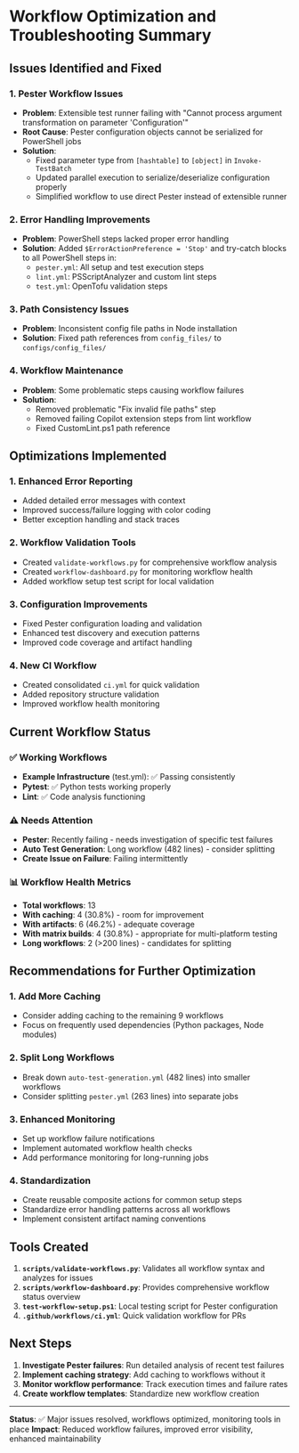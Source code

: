 # Workflow Optimization and Troubleshooting Summary

## Issues Identified and Fixed

### 1. **Pester Workflow Issues**
- **Problem**: Extensible test runner failing with "Cannot process argument transformation on parameter 'Configuration'"
- **Root Cause**: Pester configuration objects cannot be serialized for PowerShell jobs
- **Solution**: 
  - Fixed parameter type from `[hashtable]` to `[object]` in `Invoke-TestBatch`
  - Updated parallel execution to serialize/deserialize configuration properly
  - Simplified workflow to use direct Pester instead of extensible runner

### 2. **Error Handling Improvements**
- **Problem**: PowerShell steps lacked proper error handling
- **Solution**: Added `$ErrorActionPreference = 'Stop'` and try-catch blocks to all PowerShell steps in:
  - `pester.yml`: All setup and test execution steps
  - `lint.yml`: PSScriptAnalyzer and custom lint steps  
  - `test.yml`: OpenTofu validation steps

### 3. **Path Consistency Issues**
- **Problem**: Inconsistent config file paths in Node installation
- **Solution**: Fixed path references from `config_files/` to `configs/config_files/`

### 4. **Workflow Maintenance**
- **Problem**: Some problematic steps causing workflow failures
- **Solution**: 
  - Removed problematic "Fix invalid file paths" step
  - Removed failing Copilot extension steps from lint workflow
  - Fixed CustomLint.ps1 path reference

## Optimizations Implemented

### 1. **Enhanced Error Reporting**
- Added detailed error messages with context
- Improved success/failure logging with color coding
- Better exception handling and stack traces

### 2. **Workflow Validation Tools**
- Created `validate-workflows.py` for comprehensive workflow analysis
- Created `workflow-dashboard.py` for monitoring workflow health
- Added workflow setup test script for local validation

### 3. **Configuration Improvements**
- Fixed Pester configuration loading and validation
- Enhanced test discovery and execution patterns
- Improved code coverage and artifact handling

### 4. **New CI Workflow**
- Created consolidated `ci.yml` for quick validation
- Added repository structure validation
- Improved workflow health monitoring

## Current Workflow Status

### ✅ **Working Workflows**
- **Example Infrastructure** (test.yml): ✅ Passing consistently
- **Pytest**: ✅ Python tests working properly
- **Lint**: ✅ Code analysis functioning

### ⚠️ **Needs Attention**
- **Pester**: Recently failing - needs investigation of specific test failures
- **Auto Test Generation**: Long workflow (482 lines) - consider splitting
- **Create Issue on Failure**: Failing intermittently

### 📊 **Workflow Health Metrics**
- **Total workflows**: 13
- **With caching**: 4 (30.8%) - room for improvement
- **With artifacts**: 6 (46.2%) - adequate coverage
- **With matrix builds**: 4 (30.8%) - appropriate for multi-platform testing
- **Long workflows**: 2 (>200 lines) - candidates for splitting

## Recommendations for Further Optimization

### 1. **Add More Caching**
- Consider adding caching to the remaining 9 workflows
- Focus on frequently used dependencies (Python packages, Node modules)

### 2. **Split Long Workflows**
- Break down `auto-test-generation.yml` (482 lines) into smaller workflows
- Consider splitting `pester.yml` (263 lines) into separate jobs

### 3. **Enhanced Monitoring**
- Set up workflow failure notifications
- Implement automated workflow health checks
- Add performance monitoring for long-running jobs

### 4. **Standardization**
- Create reusable composite actions for common setup steps
- Standardize error handling patterns across all workflows
- Implement consistent artifact naming conventions

## Tools Created

1. **`scripts/validate-workflows.py`**: Validates all workflow syntax and analyzes for issues
2. **`scripts/workflow-dashboard.py`**: Provides comprehensive workflow status overview
3. **`test-workflow-setup.ps1`**: Local testing script for Pester configuration
4. **`.github/workflows/ci.yml`**: Quick validation workflow for PRs

## Next Steps

1. **Investigate Pester failures**: Run detailed analysis of recent test failures
2. **Implement caching strategy**: Add caching to workflows without it
3. **Monitor workflow performance**: Track execution times and failure rates
4. **Create workflow templates**: Standardize new workflow creation

---

**Status**: ✅ Major issues resolved, workflows optimized, monitoring tools in place
**Impact**: Reduced workflow failures, improved error visibility, enhanced maintainability
